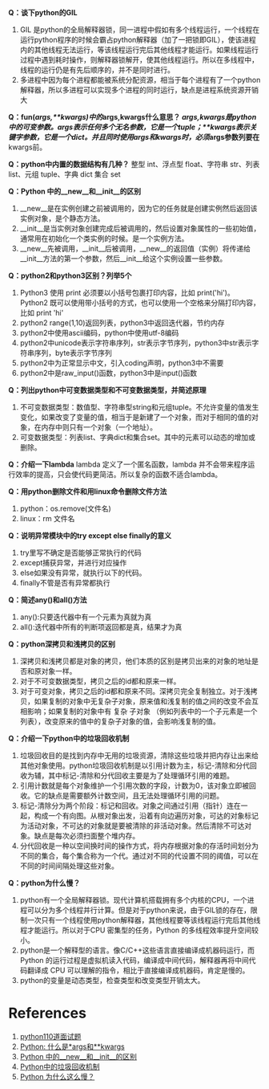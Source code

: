 **Q：谈下python的GIL**
1. GIL 是python的全局解释器锁，同一进程中假如有多个线程运行，一个线程在运行python程序的时候会霸占python解释器（加了一把锁即GIL），使该进程内的其他线程无法运行，等该线程运行完后其他线程才能运行。如果线程运行过程中遇到耗时操作，则解释器锁解开，使其他线程运行。所以在多线程中，线程的运行仍是有先后顺序的，并不是同时进行。
2. 多进程中因为每个进程都能被系统分配资源，相当于每个进程有了一个python解释器，所以多进程可以实现多个进程的同时运行，缺点是进程系统资源开销大

**Q：fun(*args,**kwargs)中的*args,**kwargs什么意思？**
*args,**kwargs是python中的可变参数。*args表示任何多个无名参数，它是一个tuple；**kwargs表示关键字参数，它是一个dict。并且同时使用*args和**kwargs时，必须*args参数列要在**kwargs前。

**Q：python中内置的数据结构有几种？**
整型 int、浮点型 float、字符串 str、列表 list、元组 tuple、字典 dict 集合 set

**Q：Python 中的__new__和__init__的区别**
1. __new__是在实例创建之前被调用的，因为它的任务就是创建实例然后返回该实例对象，是个静态方法。
2. __init__是当实例对象创建完成后被调用的，然后设置对象属性的一些初始值，通常用在初始化一个类实例的时候。是一个实例方法。
3.  __new__先被调用，__init__后被调用，__new__的返回值（实例）将传递给__init__方法的第一个参数，然后__init__给这个实例设置一些参数。

**Q：python2和python3区别？列举5个**
1. Python3 使用 print 必须要以小括号包裹打印内容，比如 print('hi')。Python2 既可以使用带小括号的方式，也可以使用一个空格来分隔打印内容，比如 print 'hi'
2. python2 range(1,10)返回列表，python3中返回迭代器，节约内存
3. python2中使用ascii编码，python中使用utf-8编码
4. python2中unicode表示字符串序列，str表示字节序列，python3中str表示字符串序列，byte表示字节序列
5. python2中为正常显示中文，引入coding声明，python3中不需要
6. python2中是raw_input()函数，python3中是input()函数 

**Q：列出python中可变数据类型和不可变数据类型，并简述原理**
1. 不可变数据类型：数值型、字符串型string和元组tuple。不允许变量的值发生变化，如果改变了变量的值，相当于是新建了一个对象，而对于相同的值的对象，在内存中则只有一个对象（一个地址）。
2. 可变数据类型：列表list、字典dict和集合set。其中的元素可以动态的增加或删除。

**Q：介绍一下lambda**
lambda 定义了一个匿名函数，lambda 并不会带来程序运行效率的提高，只会使代码更简洁。所以复杂的函数不适合lambda。

**Q：用python删除文件和用linux命令删除文件方法**
1. python：os.remove(文件名)
2. linux：rm  文件名

**Q：说明异常模块中的try except else finally的意义**
1. try里写不确定是否能够正常执行的代码
2. except捕获异常，并进行对应操作
3. else如果没有异常，就执行以下的代码。
4. finally不管是否有异常都执行

**Q：简述any()和all()方法**
1. any():只要迭代器中有一个元素为真就为真
2. all():迭代器中所有的判断项返回都是真，结果才为真

**Q：python深拷贝和浅拷贝的区别**
1. 深拷贝和浅拷贝都是对象的拷贝，他们本质的区别是拷贝出来的对象的地址是否和原对象一样。
2. 对于不可变数据类型，拷贝之后的id都和原来一样。
3. 对于可变对象，拷贝之后的id都和原来不同。深拷贝完全复制独立。对于浅拷贝，如果复制的对象中无复杂子对象，原来值和浅复制的值之间的改变不会互相影响；如果复制的对象中有 复杂 子对象 （例如列表中的一个子元素是一个列表），改变原来的值中的复杂子对象的值，会影响浅复制的值。

**Q：介绍一下python中的垃圾回收机制**
1. 垃圾回收目的是找到内存中无用的垃圾资源，清除这些垃圾并把内存让出来给其他对象使用。python垃圾回收机制是以引用计数为主，标记-清除和分代回收为辅，其中标记-清除和分代回收主要是为了处理循环引用的难题。
2. 引用计数就是每个对象维护一个引用次数的字段，计数为0，该对象立即被回收。它的缺点是需要额外计数空间，且无法处理循环引用的问题。
3. 标记-清除分为两个阶段：标记和回收。对象之间通过引用（指针）连在一起，构成一个有向图。从根对象出发，沿着有向边遍历对象，可达的对象标记为活动对象，不可达的对象就是要被清除的非活动对象。然后清除不可达对象。缺点是每次必须扫面整个堆内存。
4. 分代回收是一种以空间换时间的操作方式，将内存根据对象的存活时间划分为不同的集合，每个集合称为一个代。通过对不同的代设置不同的阈值，可以在不同的时间间隔处理这些对象。

**Q：python为什么慢？**
1. python有一个全局解释器锁。现代计算机搭载拥有多个内核的CPU，一个进程可以分为多个线程并行计算。但是对于python来说，由于GIL锁的存在，限制一次只有一个线程使用python解释器，其他线程要等该线程运行完后其他线程才能运行。所以对于CPU 密集型的任务，Python 的多线程效率提升空间较小。
2. python是一个解释型的语言。像C/C++这些语言直接编译成机器码运行，而Python 的运行过程是虚拟机读入代码，编译成中间代码，解释器再将中间代码翻译成 CPU 可以理解的指令，相比于直接编译成机器码，肯定是慢的。
3. python的变量是动态类型，检查类型和改变类型开销太大。


# References
1. [python110道面试题](https://www.cnblogs.com/lmx123/p/9230589.html)
2. [Python: 什么是*args和**kwargs](https://www.cnblogs.com/yx12138/p/10742766.html)
3. [Python 中的__new__和__init__的区别](https://www.cnblogs.com/shenxiaolin/p/9307496.html)
4. [Python中的垃圾回收机制](https://foofish.net/python-gc.html)
5. [Python 为什么这么慢？](https://blog.csdn.net/chinesehuazhou2/article/details/90746215)
